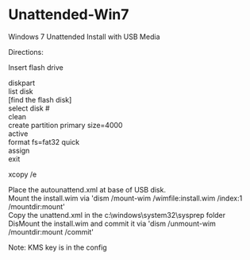 # Unattended-Win7
Windows 7 Unattended Install with USB Media

Directions:

Insert flash drive

diskpart  
 list disk  
 [find the flash disk]  
 select disk #  
 clean  
 create partition primary size=4000  
 active  
 format fs=fat32 quick  
 assign  
exit  

xcopy /e <source> <destination>  

Place the autounattend.xml at base of USB disk.  
Mount the install.wim via 'dism /mount-wim /wimfile:install.wim /index:1 /mountdir:mount'  
Copy the unattend.xml in the c:\windows\system32\sysprep folder  
DisMount the install.wim and commit it via 'dism /unmount-wim /mountdir:mount /commit'  

Note: KMS key is in the config
